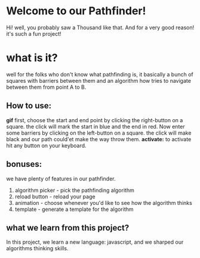 # Welcome to our Pathfinder!

Hi! well, you probably saw a Thousand like that.
And for a very good reason! it's such a fun project!

# what is it?

well for the folks who don't know what pathfinding is, it basically a bunch of squares with barriers between them and an algorithm how tries to navigate between them from point A to B. 

## How to use:

**gif**
first, choose the start and end point by clicking the right-button on a square. the click will mark the start in blue and the end in red.
Now enter some barriers by clicking on the left-button on a square. the click will make black and our path could'et make the way throw them.
**activate:**
to activate hit any button on your keyboard.
## bonuses:

we have plenty of features in our pathfinder.
1. algorithm picker - pick the pathfinding algorithm
2. reload button - reload your page
3. animation - choose whenever you'd like to see how the algorithm thinks
4. template - generate a template for the algorithm

## what we learn from this project?
In this project, we learn a new language: javascript, and we sharped our algorithms thinking skills.
